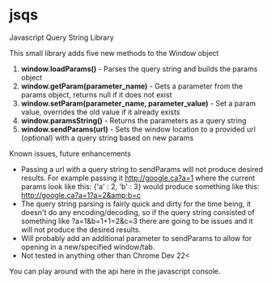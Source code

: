 jsqs
====

Javascript Query String Library

This small library adds five new methods to the Window object
1.  **window.loadParams()** - Parses the query string and builds the params object
2.  **window.getParam(parameter_name)** - Gets a parameter from the params object, returns null if it does not exist
3.  **window.setParam(parameter_name, parameter_value)** - Set a param value, overrides the old value if it already exists
4.  **window.paramsString()** - Returns the parameters as a query string
5.  **window.sendParams(url)** - Sets the window location to a provided url (optional) with a query string based on new params


Known issues, future enhancements

+  Passing a url with a query string to sendParams will not produce desired results. For example passing it http://google.ca?a=1 where the current params look like this: {'a' : 2, 'b' : 3} would produce something like this: http://google.ca?a=1?a=2&amp;b=c
+  The query string parsing is fairly quick and dirty for the time being, it doesn't do any encoding/decoding, so if the query string consisted of something like ?a=1&amp;b=1+1=2&amp;c=3 there are going to be issues and it will not produce the desired results.
+  Will probably add an additional parameter to sendParams to allow for opening in a new/specified window/tab.
+  Not tested in anything other than Chrome Dev 22<

You can play around with the api here in the javascript console.